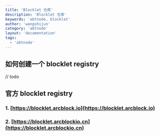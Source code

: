 ```yaml
---
title: 'Blocklet 仓库'
description: 'Blocklet 仓库'
keywords: 'abtnode, blocklet'
author: 'wangshijun'
category: 'abtnode'
layout: 'documentation'
tags:
  - 'abtnode'
---
```


## 如何创建一个 blocklet registry

// todo

## 官方 blocklet registry

### 1. [https://blocklet.arcblock.io](https://blocklet.arcblock.io)

### 2. [https://blocklet.arcblockio.cn](https://blocklet.arcblockio.cn)
